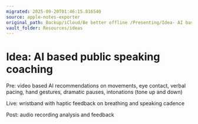 ```yaml
---
migrated: 2025-09-20T01:46:15.816540
source: apple-notes-exporter
original_path: Backup/iCloud/Be better offline /Presenting/Idea- AI based public speaking coaching.md
vault_folder: Resources/ideas
---
```

# Idea: AI based public speaking coaching 

Pre: video based AI recommendations on movements, eye contact, verbal pacing, hand gestures, dramatic pauses, intonations (tone up and down)

Live: wristband with haptic feedback on breathing and speaking cadence

Post: audio recording analysis and feedback 
